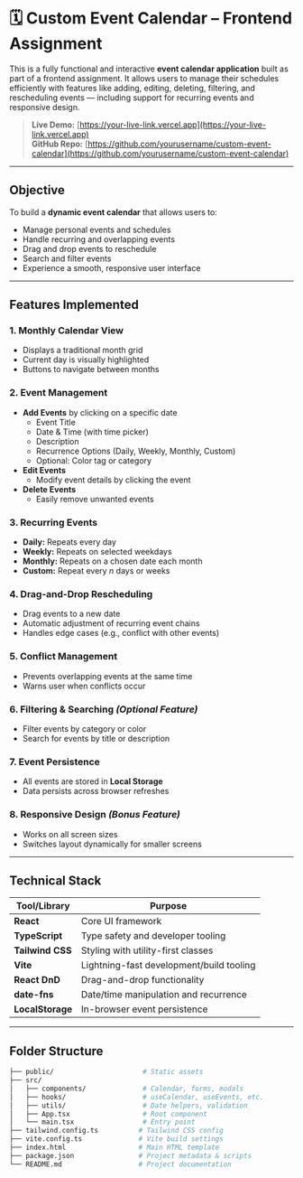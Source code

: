 # 🗓️ Custom Event Calendar – Frontend Assignment

This is a fully functional and interactive **event calendar application** built as part of a frontend assignment. It allows users to manage their schedules efficiently with features like adding, editing, deleting, filtering, and rescheduling events — including support for recurring events and responsive design.

> **Live Demo:** [https://your-live-link.vercel.app](https://your-live-link.vercel.app)  
> **GitHub Repo:** [https://github.com/yourusername/custom-event-calendar](https://github.com/yourusername/custom-event-calendar)

---

## Objective

To build a **dynamic event calendar** that allows users to:

- Manage personal events and schedules
- Handle recurring and overlapping events
- Drag and drop events to reschedule
- Search and filter events
- Experience a smooth, responsive user interface

---

## Features Implemented

### 1. Monthly Calendar View
- Displays a traditional month grid
- Current day is visually highlighted
- Buttons to navigate between months

### 2. Event Management
- **Add Events** by clicking on a specific date
  - Event Title
  - Date & Time (with time picker)
  - Description
  - Recurrence Options (Daily, Weekly, Monthly, Custom)
  - Optional: Color tag or category
- **Edit Events**
  - Modify event details by clicking the event
- **Delete Events**
  - Easily remove unwanted events

### 3. Recurring Events
- **Daily:** Repeats every day
- **Weekly:** Repeats on selected weekdays
- **Monthly:** Repeats on a chosen date each month
- **Custom:** Repeat every _n_ days or weeks

### 4. Drag-and-Drop Rescheduling
- Drag events to a new date
- Automatic adjustment of recurring event chains
- Handles edge cases (e.g., conflict with other events)

### 5. Conflict Management
- Prevents overlapping events at the same time
- Warns user when conflicts occur

### 6. Filtering & Searching *(Optional Feature)*
- Filter events by category or color
- Search for events by title or description

### 7. Event Persistence
- All events are stored in **Local Storage**
- Data persists across browser refreshes

### 8. Responsive Design *(Bonus Feature)*
- Works on all screen sizes
- Switches layout dynamically for smaller screens

---

##  Technical Stack

| Tool/Library       | Purpose                                  |
|--------------------|-------------------------------------------|
| **React**          | Core UI framework                         |
| **TypeScript**     | Type safety and developer tooling         |
| **Tailwind CSS**   | Styling with utility-first classes        |
| **Vite**           | Lightning-fast development/build tooling  |
| **React DnD**      | Drag-and-drop functionality               |
| **date-fns**       | Date/time manipulation and recurrence     |
| **LocalStorage**   | In-browser event persistence              |

---

## Folder Structure

```bash
├── public/                      # Static assets
├── src/
│   ├── components/              # Calendar, forms, modals
│   ├── hooks/                   # useCalendar, useEvents, etc.
│   ├── utils/                   # Date helpers, validation
│   ├── App.tsx                  # Root component
│   └── main.tsx                 # Entry point
├── tailwind.config.ts          # Tailwind CSS config
├── vite.config.ts              # Vite build settings
├── index.html                  # Main HTML template
├── package.json                # Project metadata & scripts
└── README.md                   # Project documentation

